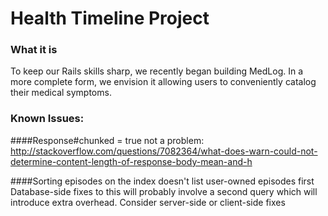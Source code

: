 # Health Timeline Project

### What it is
To keep our Rails skills sharp, we recently began building MedLog.  In a more complete form, we envision it allowing users to conveniently catalog their medical symptoms.


### Known Issues:

####Response#chunked = true
not a problem:
http://stackoverflow.com/questions/7082364/what-does-warn-could-not-determine-content-length-of-response-body-mean-and-h

####Sorting episodes on the index doesn't list user-owned episodes first
Database-side fixes to this will probably involve a second query which will
introduce extra overhead. Consider server-side or client-side fixes
